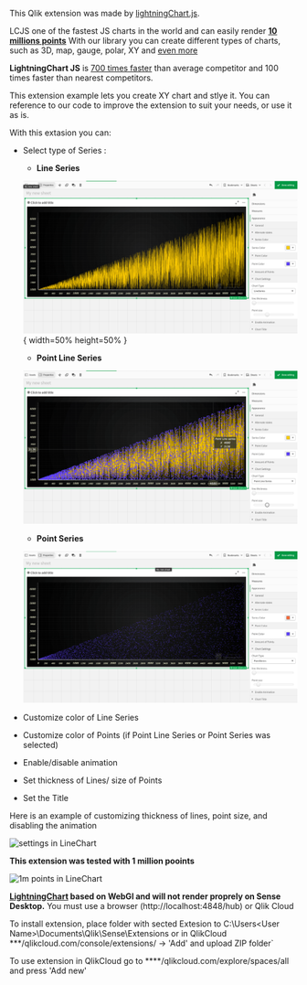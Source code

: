 This Qlik extension was made by [lightningChart.js](https://www.arction.com/lightningchart-js/).

LCJS one of the fastest JS charts in the world and can easily render **[10 millions points](https://www.arction.com/javascript-charts-performance-comparison/)**
With our library you can create different types of charts, such as 3D, map, gauge, polar, XY and [even more](https://www.arction.com/lightningchart-js/)

**LightningChart JS** is [700 times faster](https://www.arction.com/javascript-charts-performance-comparison/) than average competitor and 100 times faster than nearest competitors.


This extension example lets you create XY chart and stlye it.
You can reference to our code to improve the extension to suit your needs, or use it as is.

With this  extasion you can: 

* Select type of Series :

   * **Line Series**

   ![LineSeries in LineChart](screenRecords/line.png){ width=50% height=50% }


   * **Point Line Series**

   ![pointLineSeries in LineChart](screenRecords/pointLine.png)


   * **Point Series**

   ![pointSeries in LineChart](screenRecords/point.png)


* Customize color of Line Series 

* Customize color of Points (if  Point Line Series or Point Series was selected)

* Enable/disable animation

* Set thickness of Lines/ size of Points

* Set the Title



Here is an example of customizing thickness of lines, point size, and disabling the animation

![settings in LineChart](screenRecords/settings.gif)



**This extension was tested with 1 million pooints**

![1m points in LineChart](screenRecords/1m.gif)


**[LightningChart](1) based on WebGl and will not render proprely on Sense Desktop.**
You must use a browser (http://localhost:4848/hub) or Qlik Cloud 


To install extension, place folder with sected Extesion to C:\Users\<User Name>\Documents\Qlik\Sense\Extensions 
or in QlikCloud ***/qlikcloud.com/console/extensions/ ->  'Add' and upload ZIP folder`

To use extension in QlikCloud go to ****/qlikcloud.com/explore/spaces/all and press  'Add new'


